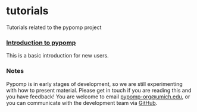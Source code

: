 # tutorials
Tutorials related to the pypomp project

### [Introduction to pypomp](intro/intro_to_pypomp.html)

This is a basic introduction for new users.


### Notes

Pypomp is in early stages of development, so we are still experimenting with how to present material.
Please get in touch if you are reading this and you have feedback!
You are welcome to email [pypomp-org@umich.edu](mailto:pypomp-org@umich.edu), or you can communicate with the development team via [GitHub](https://github.com/pypomp).


